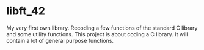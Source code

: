 # libft_42

My very first own library.
Recoding a few functions of the standard C library and some utility functions.
This project is about coding a C library. It will contain a lot of general purpose functions.
